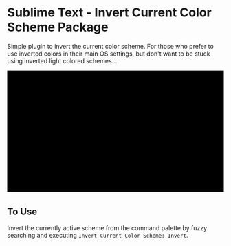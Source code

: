 # Sublime Text - Invert Current Color Scheme Package
Simple plugin to invert the current color scheme. For those who prefer to use inverted colors in their main OS settings, but don't want to be stuck using inverted light colored schemes...

![](https://raw.githubusercontent.com/CJEdgerton/sublime-invert-current-color-scheme/readme-screenshots/img/demo.gif)

## To Use
Invert the currently active scheme from the command palette by fuzzy searching and executing `Invert Current Color Scheme: Invert`.